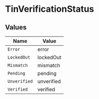 # TinVerificationStatus


## Values

| Name         | Value        |
| ------------ | ------------ |
| `Error`      | error        |
| `LockedOut`  | lockedOut    |
| `Mismatch`   | mismatch     |
| `Pending`    | pending      |
| `Unverified` | unverified   |
| `Verified`   | verified     |